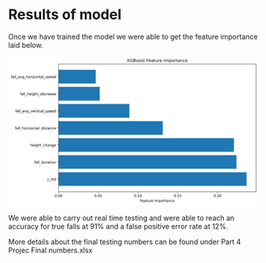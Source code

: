 # Results of model

Once we have trained the model we were able to get the feature importance laid below.

![feature importance](photos/feature.png)

We were able to carry out real time testing and were able to reach an accuracy for true falls at 91% and a false positive error rate at 12%.

More details about the final testing numbers can be found under Part 4 Projec Final numbers.xlsx